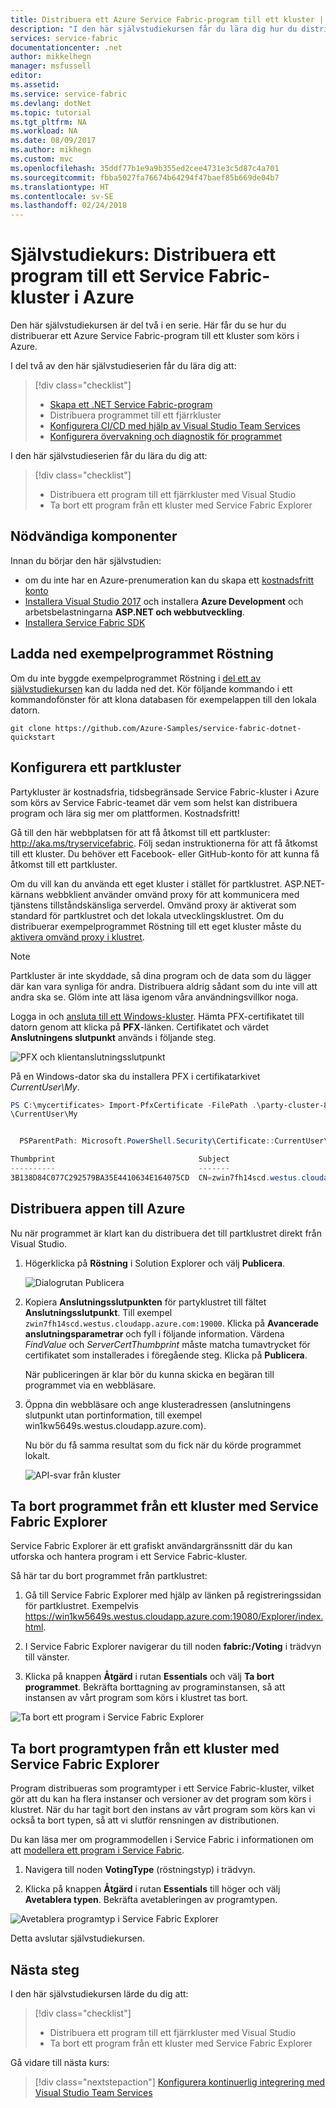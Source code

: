 ```yaml
---
title: Distribuera ett Azure Service Fabric-program till ett kluster | Microsoft Docs
description: "I den här självstudiekursen får du lära dig hur du distribuerar ett program till ett Service Fabric-kluster."
services: service-fabric
documentationcenter: .net
author: mikkelhegn
manager: msfussell
editor: 
ms.assetid: 
ms.service: service-fabric
ms.devlang: dotNet
ms.topic: tutorial
ms.tgt_pltfrm: NA
ms.workload: NA
ms.date: 08/09/2017
ms.author: mikhegn
ms.custom: mvc
ms.openlocfilehash: 35ddf77b1e9a9b355ed2cee4731e3c5d87c4a701
ms.sourcegitcommit: fbba5027fa76674b64294f47baef85b669de04b7
ms.translationtype: HT
ms.contentlocale: sv-SE
ms.lasthandoff: 02/24/2018
---
```

# <a name="tutorial-deploy-an-application-to-a-service-fabric-cluster-in-azure"></a>Självstudiekurs: Distribuera ett program till ett Service Fabric-kluster i Azure
Den här självstudiekursen är del två i en serie. Här får du se hur du distribuerar ett Azure Service Fabric-program till ett kluster som körs i Azure.

I del två av den här självstudieserien får du lära dig att:
> [!div class="checklist"]
> * [Skapa ett .NET Service Fabric-program](service-fabric-tutorial-create-dotnet-app.md)
> * Distribuera programmet till ett fjärrkluster
> * [Konfigurera CI/CD med hjälp av Visual Studio Team Services](service-fabric-tutorial-deploy-app-with-cicd-vsts.md)
> * [Konfigurera övervakning och diagnostik för programmet](service-fabric-tutorial-monitoring-aspnet.md)

I den här självstudieserien får du lära du dig att:
> [!div class="checklist"]
> * Distribuera ett program till ett fjärrkluster med Visual Studio
> * Ta bort ett program från ett kluster med Service Fabric Explorer

## <a name="prerequisites"></a>Nödvändiga komponenter
Innan du börjar den här självstudien:
- om du inte har en Azure-prenumeration kan du skapa ett [kostnadsfritt konto](https://azure.microsoft.com/free/?WT.mc_id=A261C142F)
- [Installera Visual Studio 2017](https://www.visualstudio.com/) och installera **Azure Development** och arbetsbelastningarna **ASP.NET och webbutveckling**.
- [Installera Service Fabric SDK](service-fabric-get-started.md)

## <a name="download-the-voting-sample-application"></a>Ladda ned exempelprogrammet Röstning
Om du inte byggde exempelprogrammet Röstning i [del ett av självstudiekursen](service-fabric-tutorial-create-dotnet-app.md) kan du ladda ned det. Kör följande kommando i ett kommandofönster för att klona databasen för exempelappen till den lokala datorn.

```
git clone https://github.com/Azure-Samples/service-fabric-dotnet-quickstart
```

## <a name="set-up-a-party-cluster"></a>Konfigurera ett partkluster
Partykluster är kostnadsfria, tidsbegränsade Service Fabric-kluster i Azure som körs av Service Fabric-teamet där vem som helst kan distribuera program och lära sig mer om plattformen. Kostnadsfritt!

Gå till den här webbplatsen för att få åtkomst till ett partkluster: http://aka.ms/tryservicefabric. Följ sedan instruktionerna för att få åtkomst till ett kluster. Du behöver ett Facebook- eller GitHub-konto för att kunna få åtkomst till ett partkluster.

Om du vill kan du använda ett eget kluster i stället för partklustret.  ASP.NET-kärnans webbklient använder omvänd proxy för att kommunicera med tjänstens tillståndskänsliga serverdel.  Omvänd proxy är aktiverat som standard för partklustret och det lokala utvecklingsklustret.  Om du distribuerar exempelprogrammet Röstning till ett eget kluster måste du [aktivera omvänd proxy i klustret](service-fabric-reverseproxy.md#setup-and-configuration).

> [!NOTE]
> Partkluster är inte skyddade, så dina program och de data som du lägger där kan vara synliga för andra. Distribuera aldrig sådant som du inte vill att andra ska se. Glöm inte att läsa igenom våra användningsvillkor noga.

Logga in och [ansluta till ett Windows-kluster](http://aka.ms/tryservicefabric). Hämta PFX-certifikatet till datorn genom att klicka på **PFX**-länken. Certifikatet och värdet **Anslutningens slutpunkt** används i följande steg.

![PFX och klientanslutningsslutpunkt](./media/service-fabric-quickstart-containers/party-cluster-cert.png)

På en Windows-dator ska du installera PFX i certifikatarkivet *CurrentUser\My*.

```powershell
PS C:\mycertificates> Import-PfxCertificate -FilePath .\party-cluster-873689604-client-cert.pfx -CertStoreLocation Cert:
\CurrentUser\My


  PSParentPath: Microsoft.PowerShell.Security\Certificate::CurrentUser\My

Thumbprint                                Subject
----------                                -------
3B138D84C077C292579BA35E4410634E164075CD  CN=zwin7fh14scd.westus.cloudapp.azure.com
```


## <a name="deploy-the-app-to-the-azure"></a>Distribuera appen till Azure
Nu när programmet är klart kan du distribuera det till partklustret direkt från Visual Studio.

1. Högerklicka på **Röstning** i Solution Explorer och välj **Publicera**. 

    ![Dialogrutan Publicera](./media/service-fabric-quickstart-containers/publish-app.png)

2. Kopiera **Anslutningsslutpunkten** för partyklustret till fältet **Anslutningsslutpunkt**. Till exempel `zwin7fh14scd.westus.cloudapp.azure.com:19000`. Klicka på **Avancerade anslutningsparametrar** och fyll i följande information.  Värdena *FindValue* och *ServerCertThumbprint* måste matcha tumavtrycket för certifikatet som installerades i föregående steg. Klicka på **Publicera**. 

    När publiceringen är klar bör du kunna skicka en begäran till programmet via en webbläsare.

3. Öppna din webbläsare och ange klusteradressen (anslutningens slutpunkt utan portinformation, till exempel win1kw5649s.westus.cloudapp.azure.com).

    Nu bör du få samma resultat som du fick när du körde programmet lokalt.

    ![API-svar från kluster](./media/service-fabric-tutorial-deploy-app-to-party-cluster/response-from-cluster.png)

## <a name="remove-the-application-from-a-cluster-using-service-fabric-explorer"></a>Ta bort programmet från ett kluster med Service Fabric Explorer
Service Fabric Explorer är ett grafiskt användargränssnitt där du kan utforska och hantera program i ett Service Fabric-kluster.

Så här tar du bort programmet från partklustret:

1. Gå till Service Fabric Explorer med hjälp av länken på registreringssidan för partklustret. Exempelvis https://win1kw5649s.westus.cloudapp.azure.com:19080/Explorer/index.html.

2. I Service Fabric Explorer navigerar du till noden **fabric:/Voting** i trädvyn till vänster.

3. Klicka på knappen **Åtgärd** i rutan **Essentials** och välj **Ta bort programmet**. Bekräfta borttagning av programinstansen, så att instansen av vårt program som körs i klustret tas bort.

![Ta bort ett program i Service Fabric Explorer](./media/service-fabric-tutorial-deploy-app-to-party-cluster/delete-application.png)

## <a name="remove-the-application-type-from-a-cluster-using-service-fabric-explorer"></a>Ta bort programtypen från ett kluster med Service Fabric Explorer
Program distribueras som programtyper i ett Service Fabric-kluster, vilket gör att du kan ha flera instanser och versioner av det program som körs i klustret. När du har tagit bort den instans av vårt program som körs kan vi också ta bort typen, så att vi slutför rensningen av distributionen.

Du kan läsa mer om programmodellen i Service Fabric i informationen om att [modellera ett program i Service Fabric](service-fabric-application-model.md).

1. Navigera till noden **VotingType** (röstningstyp) i trädvyn.

2. Klicka på knappen **Åtgärd** i rutan **Essentials** till höger och välj **Avetablera typen**. Bekräfta avetableringen av programtypen.

![Avetablera programtyp i Service Fabric Explorer](./media/service-fabric-tutorial-deploy-app-to-party-cluster/unprovision-type.png)

Detta avslutar självstudiekursen.

## <a name="next-steps"></a>Nästa steg
I den här självstudiekursen lärde du dig att:

> [!div class="checklist"]
> * Distribuera ett program till ett fjärrkluster med Visual Studio
> * Ta bort ett program från ett kluster med Service Fabric Explorer

Gå vidare till nästa kurs:
> [!div class="nextstepaction"]
> [Konfigurera kontinuerlig integrering med Visual Studio Team Services](service-fabric-tutorial-deploy-app-with-cicd-vsts.md)
